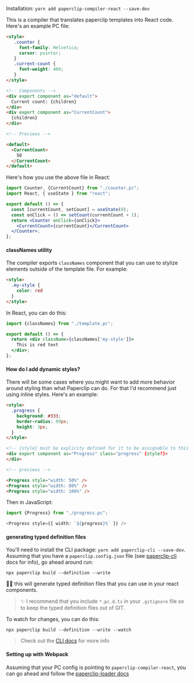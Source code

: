 

Installation: `yarn add paperclip-compiler-react --save-dev`

This is a compiler that translates paperclip templates into React code. Here's an example PC file:

```html
<style>
   .counter {
     font-family: Helvetica;
     cursor: pointer;
   }
   .current-count {
     font-weight: 400;
   }
</style>

<!-- Components -->
<div export component as="default">
  Current count: {children}
</div>
<div export component as="CurrentCount">
  {children}
</div>

<!-- Previews -->

<default>
  <CurrentCount>
    50
  </CurrentCount>
</default>
```

Here's how you use the above file in React:

```jsx
import Counter, {CurrentCount} from "./counter.pc";
import React, { useState } from "react";

export default () => {
  const [currentCount, setCount] = useState(0);
  const onClick = () => setCount(currentCount + 1);
  return <Counter onClick={onClick}>
    <CurrentCount>{currentCount}</CurrentCount>
  </Counter>;
};
```

#### classNames utility

The compiler exports `classNames` component that you can use to stylize elements outside of the template file. For example:

```html
<style>
  .my-style {
    color: red
  }
</style>
```

In React, you can do this:

```jsx
import {classNames} from "./template.pc";

export default () => {
  return <div className={classNames['my-style']}>
    This is red text
  </div>;
};
```

#### How do I add dynamic styles?

There will be some cases where you might want to add more behavior around styling than what Paperclip can do. For that I'd recommend just using inline styles. Here's an example:

```html
<style>
  .progress {
    background: #333;
    border-radius: 99px;
    height: 3px;
  }
</style>

<!-- {style} must be explicity defined for it to be assignable to this element -->
<div export component as="Progress" class="progress" {style?}>
</div>

<!-- previews -->

<Progress style="width: 50%" />
<Progress style="width: 80%" />
<Progress style="width: 100%" />
```

Then in JavaScript:

```typescript
import {Progress} from "./progress.pc";

<Progress style={{ width: `${progress}%` }} />
```


#### generating typed definition files

You'll need to install the CLI package: `yarn add paperclip-cli --save-dev`. Assuming that you have a `paperclip.config.json` file (see [paperclip-cli](../packages/paperclip-cli) docs for info), go ahead around run:

```
npx paperclip build --definition --write
```

☝🏻 this will generate typed definition files that you can use in your react components.


> ✨ I recommend that you include `*.pc.d.ts` in your `.gitignore` file so to keep the typed definition files out of GIT. 


To watch for changes, you can do this:


```
npx paperclip build --definition --write --watch
```

> Check out the [CLI docs](../paperclip-cli) for more info

#### Setting up with Webpack

Assuming that your PC config is pointing to `paperclip-compiler-react`, you can go ahead and follow the 
[paperclip-loader docs](../paperclip-loader)

